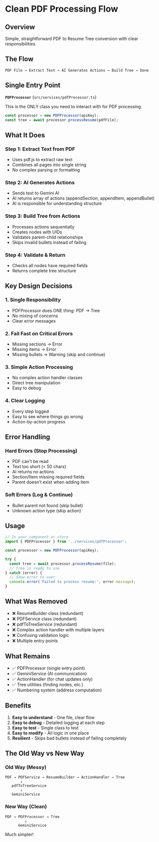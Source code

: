 # Clean PDF Processing Flow

## Overview
Simple, straightforward PDF to Resume Tree conversion with clear responsibilities.

## The Flow

```
PDF File → Extract Text → AI Generates Actions → Build Tree → Done
```

## Single Entry Point

**`PDFProcessor`** (`src/services/pdfProcessor.ts`)

This is the ONLY class you need to interact with for PDF processing.

```typescript
const processor = new PDFProcessor(apiKey);
const tree = await processor.processResume(pdfFile);
```

## What It Does

### Step 1: Extract Text from PDF
- Uses pdf.js to extract raw text
- Combines all pages into single string
- No complex parsing or formatting

### Step 2: AI Generates Actions
- Sends text to Gemini AI
- AI returns array of actions (appendSection, appendItem, appendBullet)
- AI is responsible for understanding structure

### Step 3: Build Tree from Actions
- Processes actions sequentially
- Creates nodes with UIDs
- Validates parent-child relationships
- Skips invalid bullets instead of failing

### Step 4: Validate & Return
- Checks all nodes have required fields
- Returns complete tree structure

## Key Design Decisions

### 1. **Single Responsibility**
- PDFProcessor does ONE thing: PDF → Tree
- No mixing of concerns
- Clear error messages

### 2. **Fail Fast on Critical Errors**
- Missing sections → Error
- Missing items → Error
- Missing bullets → Warning (skip and continue)

### 3. **Simple Action Processing**
- No complex action handler classes
- Direct tree manipulation
- Easy to debug

### 4. **Clear Logging**
- Every step logged
- Easy to see where things go wrong
- Action-by-action progress

## Error Handling

### Hard Errors (Stop Processing)
- PDF can't be read
- Text too short (< 50 chars)
- AI returns no actions
- Section/Item missing required fields
- Parent doesn't exist when adding item

### Soft Errors (Log & Continue)
- Bullet parent not found (skip bullet)
- Unknown action type (skip action)

## Usage

```typescript
// In your component or store
import { PDFProcessor } from '../services/pdfProcessor';

const processor = new PDFProcessor(apiKey);

try {
  const tree = await processor.processResume(file);
  // tree is ready to use
} catch (error) {
  // Show error to user
  console.error('Failed to process resume:', error.message);
}
```

## What Was Removed

- ❌ ResumeBuilder class (redundant)
- ❌ PDFService class (redundant)
- ❌ pdfToTreeService (redundant)
- ❌ Complex action handler with multiple layers
- ❌ Confusing validation logic
- ❌ Multiple entry points

## What Remains

- ✅ PDFProcessor (single entry point)
- ✅ GeminiService (AI communication)
- ✅ ActionHandler (for chat updates only)
- ✅ Tree utilities (finding nodes, etc.)
- ✅ Numbering system (address computation)

## Benefits

1. **Easy to understand** - One file, clear flow
2. **Easy to debug** - Detailed logging at each step
3. **Easy to test** - Single class to test
4. **Easy to modify** - All logic in one place
5. **Resilient** - Skips bad bullets instead of failing completely

## The Old Way vs New Way

### Old Way (Messy)
```
PDF → PDFService → ResumeBuilder → ActionHandler → Tree
       ↓
   pdfToTreeService
       ↓
   GeminiService
```

### New Way (Clean)
```
PDF → PDFProcessor → Tree
         ↓
      GeminiService
```

Much simpler!
